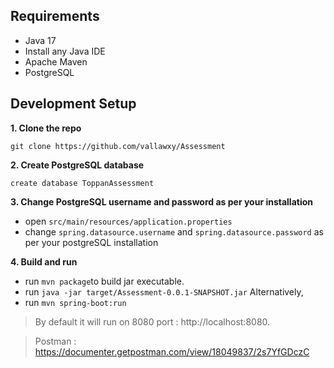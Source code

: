 
## Requirements
* Java 17
* Install any Java IDE
* Apache Maven
* PostgreSQL

## Development Setup
**1. Clone the repo**

`git clone https://github.com/vallawxy/Assessment`

**2. Create PostgreSQL database**

`create database ToppanAssessment`


**3. Change PostgreSQL username and password as per your installation**
* open `src/main/resources/application.properties`
* change `spring.datasource.username` and `spring.datasource.password` as per your postgreSQL installation

**4. Build and run**

* run `mvn package`to build jar executable.
* run `java -jar target/Assessment-0.0.1-SNAPSHOT.jar`
Alternatively,
* run `mvn spring-boot:run`

> By default it will run on 8080 port : http://localhost:8080.

> Postman : https://documenter.getpostman.com/view/18049837/2s7YfGDczC